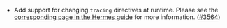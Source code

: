 - Add support for changing `tracing` directives at runtime.
  Please see the [corresponding page in the Hermes guide][tracing-guide] for more information.
  ([\#3564](https://github.com/informalsystems/hermes/issues/3564))

[tracing-guide]: https://hermes.informal.systems/advanced/troubleshooting/log-level.html
